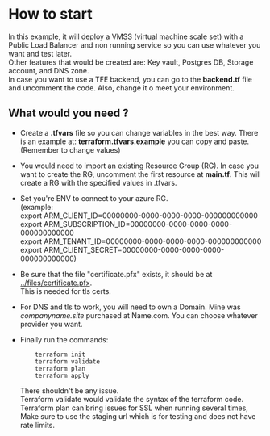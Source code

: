 # How to start

In this example, it will deploy a VMSS (virtual machine scale set) with a Public Load Balancer and non running service so you can use whatever you want and test later. \
Other features that would be created are: Key vault, Postgres DB, Storage account, and DNS zone. \
In case you want to use a TFE backend, you can go to the **backend.tf** file and uncomment the code. Also, change it o meet your environment.

## What would you need ?

- Create a **.tfvars** file so you can change variables in the best way. There is an example at: **terraform.tfvars.example** you can copy and paste. (Remember to change values)

- You would need to import an existing Resource Group (RG). In case you want to create the RG, uncomment the first resource at **main.tf**.
This will create a RG with the specified values in .tfvars.

- Set you're ENV to connect to your azure RG. \
    (example: \
        export ARM_CLIENT_ID=00000000-0000-0000-0000-000000000000 \
        export ARM_SUBSCRIPTION_ID=00000000-0000-0000-0000-000000000000 \
        export ARM_TENANT_ID=00000000-0000-0000-0000-000000000000 \
        export ARM_CLIENT_SECRET=00000000-0000-0000-0000-000000000000)

- Be sure that the file "certificate.pfx" exists, it should be at [../files/certificate.pfx](../files/certificate.pfx). \
This is needed for tls certs.

- For DNS and tls to work, you will need to own a Domain. Mine was *companyname.site* purchased at Name.com. You can choose whatever provider you want.

- Finally run the commands:
    ```
        terraform init
        terraform validate
        terraform plan
        terraform apply
    ```

    There shouldn't be any issue. \
    Terraform validate would validate the syntax of the terraform code. \
    Terraform plan can bring issues for SSL when running several times, Make sure to use the staging url which is for testing and does not have rate limits.
